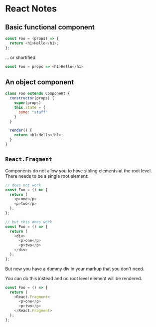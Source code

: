 # React Notes

## Basic functional component

```javascript
const Foo = (props) => {
  return <h1>Hello</h1>;
};
```

... or shortified

```javascript
const Foo = props => <h1>Hello</h1>
```

## An object component

```javascript
class Foo extends Component {
  constructor(props) {
    super(props)
    this.state = {
      some: "stuff"
    }
  }

  render() {
    return <h1>Hello</h1>;
  }
}
```

## `React.Fragment`

Components do not allow you to have sibling elements at the root level.  There needs to be a single root element:

```javascript
// does not work
const Foo = () => {
  return (
    <p>one</p>
    <p>two</p>
  );
};

// but this does work
const Foo = () => {
  return (
    <div>
      <p>one</p>
      <p>two</p>
    </div>
  );
};
```

But now you have a dummy div in your markup that you don't need.

You can do this instead and no root level element will be rendered.

```javascript
const Foo = () => {
  return (
    <React.Fragment>
      <p>one</p>
      <p>two</p>
    </React.Fragment>
  );
};
```
